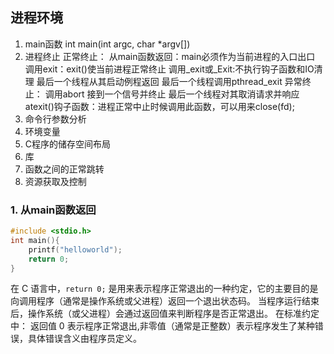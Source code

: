 ## 进程环境
1. main函数
        int main(int argc, char *argv[])
2. 进程终止
        正常终止：
            从main函数返回：main必须作为当前进程的入口出口
            调用exit：exit()使当前进程正常终止
            调用_exit或_Exit:不执行钩子函数和IO清理
            最后一个线程从其启动例程返回
            最后一个线程调用pthread_exit
        异常终止：
            调用abort
            接到一个信号并终止
            最后一个线程对其取消请求并响应
atexit()钩子函数：进程正常中止时候调用此函数，可以用来close(fd);
3. 命令行参数分析
4. 环境变量
5. C程序的储存空间布局
6. 库
7. 函数之间的正常跳转
8. 资源获取及控制

### 1. 从main函数返回
```c
#include <stdio.h>
int main(){
    printf("helloworld");
    return 0;  
}
```
在 C 语言中，`return 0;` 是用来表示程序正常退出的一种约定，它的主要目的是向调用程序（通常是操作系统或父进程）返回一个退出状态码。
当程序运行结束后，操作系统（或父进程）会通过返回值来判断程序是否正常退出。
在标准约定中：
返回值 0 表示程序正常退出,非零值（通常是正整数）表示程序发生了某种错误，具体错误含义由程序员定义。